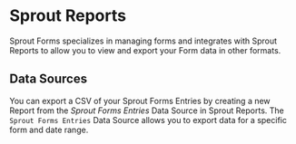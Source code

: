 # Sprout Reports

Sprout Forms specializes in managing forms and integrates with Sprout Reports to allow you to view and export your Form data in other formats.

## Data Sources

You can export a CSV of your Sprout Forms Entries by creating a new Report from the _Sprout Forms Entries_ Data Source in Sprout Reports. The `Sprout Forms Entries` Data Source allows you to export data for a specific form and date range.